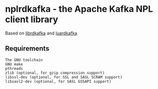 nplrdkafka - the Apache Kafka NPL client library
==================================================
Based on [librdkafka](https://github.com/edenhill/librdkafka) and [luardkafka](https://github.com/mistsv/luardkafka)

## Requirements
	The GNU toolchain
	GNU make
	pthreads
	zlib (optional, for gzip compression support)
	libssl-dev (optional, for SSL and SASL SCRAM support)
	libsasl2-dev (optional, for SASL GSSAPI support)